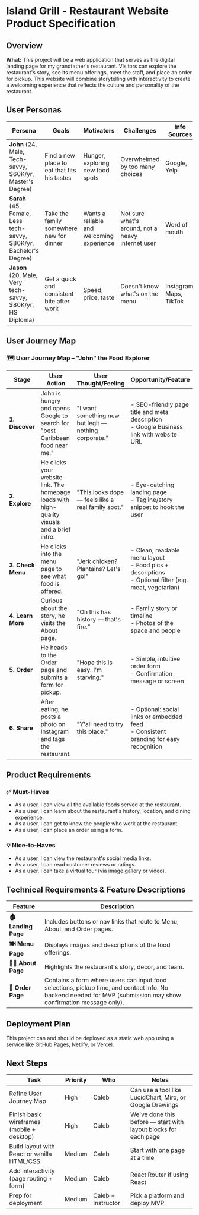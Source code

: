 # Island Grill - Restaurant Website Product Specification

## Overview

**What:** This project will be a web application that serves as the digital landing page for my grandfather's restaurant. Visitors can explore the restaurant's story, see its menu offerings, meet the staff, and place an order for pickup. This website will combine storytelling with interactivity to create a welcoming experience that reflects the culture and personality of the restaurant.

## User Personas

| Persona | Goals | Motivators | Challenges | Info Sources |
|---------|-------|------------|------------|--------------|
| **John** (24, Male, Tech-savvy, $60K/yr, Master's Degree) | Find a new place to eat that fits his tastes | Hunger, exploring new food spots | Overwhelmed by too many choices | Google, Yelp |
| **Sarah** (45, Female, Less tech-savvy, $80K/yr, Bachelor's Degree) | Take the family somewhere new for dinner | Wants a reliable and welcoming experience | Not sure what's around, not a heavy internet user | Word of mouth |
| **Jason** (20, Male, Very tech-savvy, $80K/yr, HS Diploma) | Get a quick and consistent bite after work | Speed, price, taste | Doesn't know what's on the menu | Instagram, Maps, TikTok |

## User Journey Map

### 🗺️ User Journey Map – "John" the Food Explorer

| Stage | User Action | User Thought/Feeling | Opportunity/Feature |
|-------|-------------|---------------------|-------------------|
| **1. Discover** | John is hungry and opens Google to search for "best Caribbean food near me." | "I want something new but legit — nothing corporate." | - SEO-friendly page title and meta description<br>- Google Business link with website URL |
| **2. Explore** | He clicks your website link. The homepage loads with high-quality visuals and a brief intro. | "This looks dope — feels like a real family spot." | - Eye-catching landing page<br>- Tagline/story snippet to hook the user |
| **3. Check Menu** | He clicks into the menu page to see what food is offered. | "Jerk chicken? Plantains? Let's go!" | - Clean, readable menu layout<br>- Food pics + descriptions<br>- Optional filter (e.g. meat, vegetarian) |
| **4. Learn More** | Curious about the story, he visits the About page. | "Oh this has history — that's fire." | - Family story or timeline<br>- Photos of the space and people |
| **5. Order** | He heads to the Order page and submits a form for pickup. | "Hope this is easy. I'm starving." | - Simple, intuitive order form<br>- Confirmation message or screen |
| **6. Share** | After eating, he posts a photo on Instagram and tags the restaurant. | "Y'all need to try this place." | - Optional: social links or embedded feed<br>- Consistent branding for easy recognition |

## Product Requirements

### ✅ Must-Haves
- As a user, I can view all the available foods served at the restaurant.
- As a user, I can learn about the restaurant's history, location, and dining experience.
- As a user, I can get to know the people who work at the restaurant.
- As a user, I can place an order using a form.

### 💡 Nice-to-Haves
- As a user, I can view the restaurant's social media links.
- As a user, I can read customer reviews or ratings.
- As a user, I can take a virtual tour (via image gallery or video).

## Technical Requirements & Feature Descriptions

| Feature | Description |
|---------|-------------|
| **🏠 Landing Page** | Includes buttons or nav links that route to Menu, About, and Order pages. |
| **🍽️ Menu Page** | Displays images and descriptions of the food offerings. |
| **👨‍🍳 About Page** | Highlights the restaurant's story, decor, and team. |
| **🧾 Order Page** | Contains a form where users can input food selections, pickup time, and contact info. No backend needed for MVP (submission may show confirmation message only). |

## Deployment Plan

This project can and should be deployed as a static web app using a service like GitHub Pages, Netlify, or Vercel.

## Next Steps

| Task | Priority | Who | Notes |
|------|----------|-----|-------|
| Refine User Journey Map | High | Caleb | Can use a tool like LucidChart, Miro, or Google Drawings |
| Finish basic wireframes (mobile + desktop) | High | Caleb | We've done this before — start with layout blocks for each page |
| Build layout with React or vanilla HTML/CSS | Medium | Caleb | Start with one page at a time |
| Add interactivity (page routing + form) | Medium | Caleb | React Router if using React |
| Prep for deployment | Medium | Caleb + Instructor | Pick a platform and deploy MVP | 